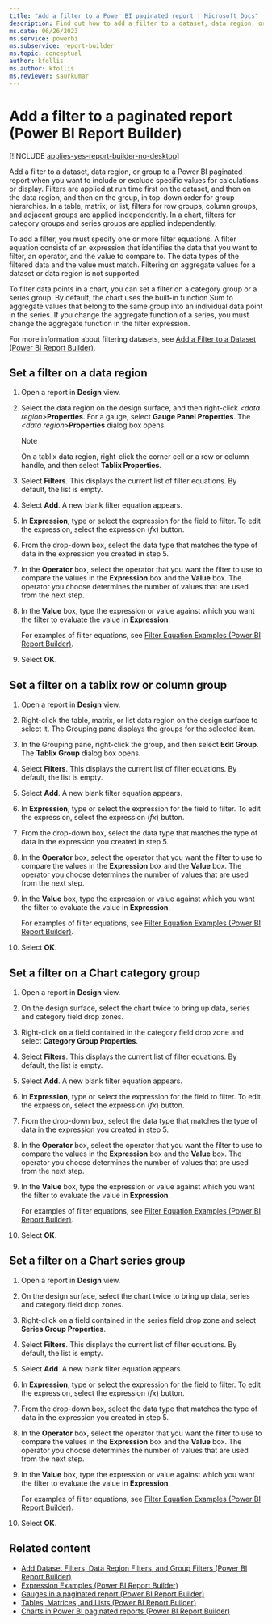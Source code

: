 ```yaml
---
title: "Add a filter to a Power BI paginated report | Microsoft Docs"
description: Find out how to add a filter to a dataset, data region, or group when you want to include or exclude specific values for calculations or display in a Power BI paginated report.
ms.date: 06/26/2023
ms.service: powerbi
ms.subservice: report-builder
ms.topic: conceptual
author: kfollis
ms.author: kfollis
ms.reviewer: saurkumar
---
```

# Add a filter to a paginated report (Power BI Report Builder)

[!INCLUDE [applies-yes-report-builder-no-desktop](../../includes/applies-yes-report-builder-no-desktop.md)]

Add a filter to a dataset, data region, or group to a Power BI paginated report when you want to include or exclude specific values for calculations or display. Filters are applied at run time first on the dataset, and then on the data region, and then on the group, in top-down order for group hierarchies. In a table, matrix, or list, filters for row groups, column groups, and adjacent groups are applied independently. In a chart, filters for category groups and series groups are applied independently.  
  
 To add a filter, you must specify one or more filter equations. A filter equation consists of an expression that identifies the data that you want to filter, an operator, and the value to compare to. The data types of the filtered data and the value must match. Filtering on aggregate values for a dataset or data region is not supported.  
  
 To filter data points in a chart, you can set a filter on a category group or a series group. By default, the chart uses the built-in function Sum to aggregate values that belong to the same group into an individual data point in the series. If you change the aggregate function of a series, you must change the aggregate function in the filter expression.  
  
 For more information about filtering datasets, see [Add a Filter to a Dataset (Power BI Report Builder)](/sql/reporting-services/report-data/add-a-filter-to-a-dataset-report-builder-and-ssrs).  
  
  
## Set a filter on a data region  
  
1. Open a report in **Design** view.  
  
2. Select the data region on the design surface, and then right-click _\<data region>_**Properties**. For a gauge, select **Gauge Panel Properties**. The _\<data region>_**Properties** dialog box opens.  
  
    > [!NOTE]  
    >  On a tablix data region, right-click the corner cell or a row or column handle, and then select **Tablix Properties**.  
  
3. Select **Filters**. This displays the current list of filter equations. By default, the list is empty.  
  
4. Select **Add**. A new blank filter equation appears.  
  
5. In **Expression**, type or select the expression for the field to filter. To edit the expression, select the expression (*fx*) button.  
  
6. From the drop-down box, select the data type that matches the type of data in the expression you created in step 5.  
  
7. In the **Operator** box, select the operator that you want the filter to use to compare the values in the **Expression** box and the **Value** box. The operator you choose determines the number of values that are used from the next step.  
  
8. In the **Value** box, type the expression or value against which you want the filter to evaluate the value in **Expression**.  
  
     For examples of filter equations, see [Filter Equation Examples (Power BI Report Builder)](/sql/reporting-services/report-design/filter-equation-examples-report-builder-and-ssrs).  
  
9. Select **OK**.
  
## Set a filter on a tablix row or column group  
  
1. Open a report in **Design** view.  
  
2. Right-click the table, matrix, or list data region on the design surface to select it. The Grouping pane displays the groups for the selected item.  
  
3. In the Grouping pane, right-click the group, and then select **Edit Group**. The **Tablix Group** dialog box opens.  
  
4. Select **Filters**. This displays the current list of filter equations. By default, the list is empty.  
  
5. Select **Add**. A new blank filter equation appears.  
  
6. In **Expression**, type or select the expression for the field to filter. To edit the expression, select the expression (*fx*) button.  
  
7. From the drop-down box, select the data type that matches the type of data in the expression you created in step 5.  
  
8. In the **Operator** box, select the operator that you want the filter to use to compare the values in the **Expression** box and the **Value** box. The operator you choose determines the number of values that are used from the next step.  
  
9. In the **Value** box, type the expression or value against which you want the filter to evaluate the value in **Expression**.  
  
     For examples of filter equations, see [Filter Equation Examples (Power BI Report Builder)](/sql/reporting-services/report-design/filter-equation-examples-report-builder-and-ssrs).  
  
10. Select **OK**.
  
## Set a filter on a Chart category group  
  
1. Open a report in **Design** view.  
  
2. On the design surface, select the chart twice to bring up data, series and category field drop zones.  
  
3. Right-click on a field contained in the category field drop zone and select **Category Group Properties**.  
  
4. Select **Filters**. This displays the current list of filter equations. By default, the list is empty.  
  
5. Select **Add**. A new blank filter equation appears.  
  
6. In **Expression**, type or select the expression for the field to filter. To edit the expression, select the expression (*fx*) button.  
  
7. From the drop-down box, select the data type that matches the type of data in the expression you created in step 5.  
  
8. In the **Operator** box, select the operator that you want the filter to use to compare the values in the **Expression** box and the **Value** box. The operator you choose determines the number of values that are used from the next step.  
  
9. In the **Value** box, type the expression or value against which you want the filter to evaluate the value in **Expression**.  
  
     For examples of filter equations, see [Filter Equation Examples (Power BI Report Builder)](/sql/reporting-services/report-design/filter-equation-examples-report-builder-and-ssrs).  
  
10. Select **OK**.
  
## Set a filter on a Chart series group  
  
1. Open a report in **Design** view.  
  
2. On the design surface, select the chart twice to bring up data, series and category field drop zones.  
  
3. Right-click on a field contained in the series field drop zone and select **Series Group Properties**.  
  
4. Select **Filters**. This displays the current list of filter equations. By default, the list is empty.  
  
5. Select **Add**. A new blank filter equation appears.  
  
6. In **Expression**, type or select the expression for the field to filter. To edit the expression, select the expression (*fx*) button.  
  
7. From the drop-down box, select the data type that matches the type of data in the expression you created in step 5.  
  
8. In the **Operator** box, select the operator that you want the filter to use to compare the values in the **Expression** box and the **Value** box. The operator you choose determines the number of values that are used from the next step.  
  
9. In the **Value** box, type the expression or value against which you want the filter to evaluate the value in **Expression**.  
  
     For examples of filter equations, see [Filter Equation Examples (Power BI Report Builder)](/sql/reporting-services/report-design/filter-equation-examples-report-builder-and-ssrs).  
  
10. Select **OK**.
  
## Related content

- [Add Dataset Filters, Data Region Filters, and Group Filters (Power BI Report Builder)](../../paginated-reports/report-design/add-dataset-filters-data-region-filters-and-group-filters.md)   
- [Expression Examples (Power BI Report Builder)](../../paginated-reports/expressions/report-builder-expression-examples.md)   
- [Gauges in a paginated report (Power BI Report Builder)](../../paginated-reports/report-design/visualizations/gauges-report-builder.md)   
- [Tables, Matrices, and Lists (Power BI Report Builder)](../../paginated-reports/report-builder-tables-matrices-lists.md)   
- [Charts in Power BI paginated reports (Power BI Report Builder)](../../paginated-reports/report-design/visualizations/charts-report-builder.md)  
  
  
